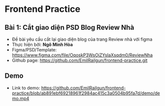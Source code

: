 # Frontend Practice

## Bài 1: Cắt giao diện PSD Blog Review Nhà

- Đề bài yêu cầu cắt lại giao diện blog của trang Review nhà với figma
- Thực hiện bởi: **Ngô Minh Hòa**
- Figma/PSD/Template: https://www.figma.com/file/OqoskP3WsOjZYsIaXsqdm0/ReviewNha
- Github page: https://github.com/EmilRailgun/frontend-practice.git

## Demo

- Link to demo: https://github.com/EmilRailgun/frontend-practice/blob/ab891ebf69218961f2984ac415c3a0504b95fa7d/demo/demo.mp4
